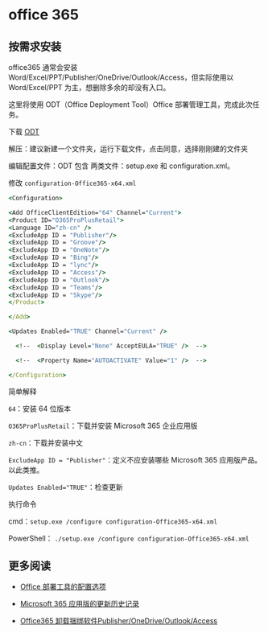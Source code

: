 # office 365

## 按需求安装

office365 通常会安装 Word/Excel/PPT/Publisher/OneDrive/Outlook/Access，但实际使用以 Word/Excel/PPT 为主，想删除多余的却没有入口。

这里将使用 ODT（Office Deployment Tool）Office 部署管理工具，完成此次任务。

下载 [ODT](https://www.microsoft.com/en-us/download/confirmation.aspx?id=49117)

解压：建议新建一个文件夹，运行下载文件，点击同意，选择刚刚建的文件夹

编辑配置文件：ODT 包含 两类文件：setup.exe 和 configuration.xml。

修改 `configuration-Office365-x64.xml`

```cmd
<Configuration>

<Add OfficeClientEdition="64" Channel="Current">
<Product ID="O365ProPlusRetail">
<Language ID="zh-cn" />
<ExcludeApp ID = "Publisher"/>
<ExcludeApp ID = "Groove"/>
<ExcludeApp ID = "OneNote"/>
<ExcludeApp ID = "Bing"/>
<ExcludeApp ID = "lync"/>
<ExcludeApp ID = "Access"/>
<ExcludeApp ID = "Outlook"/>
<ExcludeApp ID = "Teams"/>
<ExcludeApp ID = "Skype"/>
</Product>

</Add>

<Updates Enabled="TRUE" Channel="Current" />

  <!--  <Display Level="None" AcceptEULA="TRUE" />  -->

  <!--  <Property Name="AUTOACTIVATE" Value="1" />  -->

</Configuration>
```

简单解释

`64`：安装 64 位版本

`O365ProPlusRetail`：下载并安装 Microsoft 365 企业应用版

`zh-cn`：下载并安装中文

`ExcludeApp ID = "Publisher"`：定义不应安装哪些 Microsoft 365 应用版产品。 以此类推。

`Updates Enabled="TRUE"`：检查更新

执行命令

cmd：`setup.exe /configure configuration-Office365-x64.xml`

PowerShell： `./setup.exe /configure configuration-Office365-x64.xml`

## 更多阅读

- [Office 部署工具的配置选项](https://learn.microsoft.com/zh-cn/deployoffice/office-deployment-tool-configuration-options)

- [Microsoft 365 应用版的更新历史记录](https://learn.microsoft.com/zh-cn/officeupdates/update-history-microsoft365-apps-by-date)

- [Office365 卸载捆绑软件Publisher/OneDrive/Outlook/Access](https://zhuanlan.zhihu.com/p/474539463)
